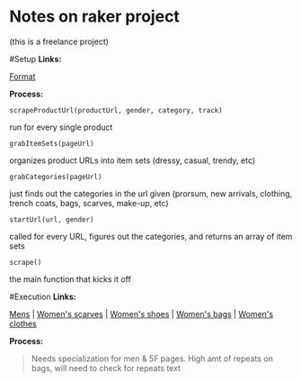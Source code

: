 Notes on raker project
======================

(this is a freelance project)


#Setup
**Links:**

[Format](https://docs.google.com/document/d/10cGMGMSijke0lIZUNIiIQu6_MwH8ktVJNlx6h_p-1wU/edit?usp=sharing)

**Process:**

	scrapeProductUrl(productUrl, gender, category, track)

run for every single product

	grabItemSets(pageUrl)

organizes product URLs into item sets (dressy, casual, trendy, etc)

	grabCategories(pageUrl)

just finds out the categories in the url given (prorsum, new arrivals, clothing, trench coats, bags, scarves, make-up, etc)

	startUrl(url, gender)

called for every URL, figures out the categories, and returns an array of item sets

	scrape()

the main function that kicks it off

#Execution
**Links:**

[Mens](http://www.bergdorfgoodman.com/Mens-Store/cat202802/c.cat?siloId=cat202802&navid=topNavMens) | 
[Women's scarves](http://www.bergdorfgoodman.com/Categories/Scarves/cat408112_cat408110_cat408107/c.cat) | 
[Women's shoes](http://www.bergdorfgoodman.com/Shoe-Salon/cat200648/c.cat?siloId=cat200648&navid=topNavShoeSalon) | 
[Women's bags](http://www.bergdorfgoodman.com/Handbags/cat257221/c.cat?siloId=cat257221&navid=topNavHandbags) | 
[Women's clothes](http://www.bergdorfgoodman.com/5F-Contemporary/5F-Apparel/Shop-All-5F/cat441205_cat232503_cat230300/c.cat)


**Process:**

>Needs specialization for men & 5F pages. High amt of repeats on bags, will need to check for repeats text